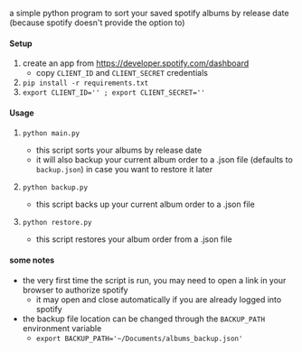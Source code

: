 a simple python program to sort your saved spotify albums by release date (because spotify doesn't provide the option to)

#### Setup
1. create an app from https://developer.spotify.com/dashboard
    - copy `CLIENT_ID` and `CLIENT_SECRET` credentials
2. `pip install -r requirements.txt`
4. `export CLIENT_ID='' ; export CLIENT_SECRET=''`

#### Usage
1. `python main.py`
    - this script sorts your albums by release date
    - it will also backup your current album order to a .json file (defaults to `backup.json`) in case you want to restore it later

2. `python backup.py`
    - this script backs up your current album order to a .json file

3. `python restore.py`
    - this script restores your album order from a .json file

#### some notes
- the very first time the script is run, you may need to open a link in your browser to authorize spotify
    - it may open and close automatically if you are already logged into spotify
- the backup file location can be changed through the `BACKUP_PATH` environment variable
    - `export BACKUP_PATH='~/Documents/albums_backup.json'`
